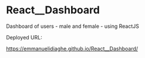 # React__Dashboard
Dashboard of users - male and female - using ReactJS

Deployed URL: 

https://emmanuelidiaghe.github.io/React__Dashboard/
